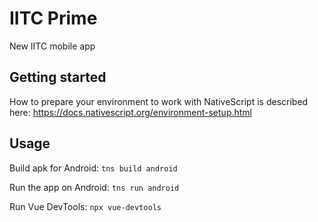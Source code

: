 # IITC Prime

New IITC mobile app

## Getting started

How to prepare your environment to work with NativeScript is described here: https://docs.nativescript.org/environment-setup.html

## Usage

Build apk for Android:
`tns build android`

Run the app on Android:
`tns run android`

Run Vue DevTools:
`npx vue-devtools`
